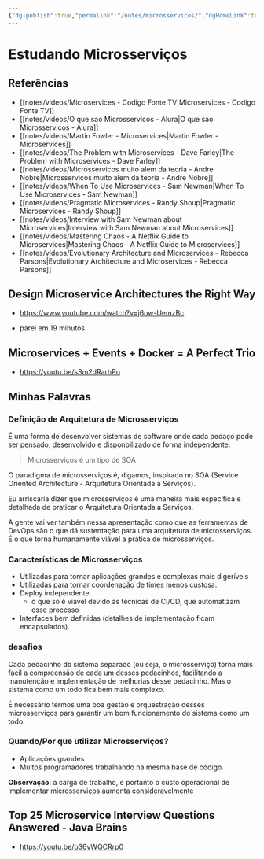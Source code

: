```yaml
---
{"dg-publish":true,"permalink":"/notes/microsservicos/","dgHomeLink":true,"dgPassFrontmatter":false,"dgShowBacklinks":true,"dgShowLocalGraph":true}
---
```


# Estudando Microsserviços

## Referências

- [[notes/videos/Microservices - Codigo Fonte TV|Microservices - Codigo Fonte TV]]
- [[notes/videos/O que sao Microsservicos - Alura|O que sao Microsservicos - Alura]]
- [[notes/videos/Martin Fowler - Microservices|Martin Fowler - Microservices]]
- [[notes/videos/The Problem with Microservices - Dave Farley|The Problem with Microservices - Dave Farley]]
- [[notes/videos/Microsservicos muito alem da teoria - Andre Nobre|Microsservicos muito alem da teoria - Andre Nobre]]
- [[notes/videos/When To Use Microservices - Sam Newman|When To Use Microservices - Sam Newman]]
- [[notes/videos/Pragmatic Microservices - Randy Shoup|Pragmatic Microservices - Randy Shoup]]
- [[notes/videos/Interview with Sam Newman about Microservices|Interview with Sam Newman about Microservices]]
- [[notes/videos/Mastering Chaos - A Netflix Guide to Microservices|Mastering Chaos - A Netflix Guide to Microservices]]
- [[notes/videos/Evolutionary Architecture and Microservices - Rebecca Parsons|Evolutionary Architecture and Microservices - Rebecca Parsons]]


## Design Microservice Architectures the Right Way

- <https://www.youtube.com/watch?v=j6ow-UemzBc>

- parei em 19 minutos




## Microservices + Events + Docker = A Perfect Trio

- <https://youtu.be/sSm2dRarhPo>




## Minhas Palavras

### Definição de Arquitetura de Microsserviços

É uma forma de desenvolver sistemas de software onde cada pedaço pode ser pensado, desenvolvido e disponbilizado de forma independente.

> Microsserviços é um tipo de SOA

O paradigma de microsserviços é, digamos, inspirado no SOA (Service Oriented Architecture - Arquitetura Orientada a Serviços).

Eu arriscaria dizer que microsserviços é uma maneira mais específica e detalhada de praticar o Arquitetura Orientada a Serviços.

A gente vai ver também nessa apresentação como que as ferramentas de DevOps são o que dá sustentação para uma arquitetura de microsserviços. É o que torna humanamente viável a prática de microsserviços.


### Características de Microsserviços

- Utilizadas para tornar aplicações grandes e complexas mais digeríveis
- Utilizadas para tornar coordenação de times menos custosa.
- Deploy independente.
    - o que só é viável devido às técnicas de CI/CD, que automatizam esse processo
- Interfaces bem definidas (detalhes de implementação ficam encapsulados).

### desafios

Cada pedacinho do sistema separado (ou seja, o microsserviço) torna mais fácil a compreensão de cada um desses pedacinhos, facilitando a manutenção e implementação de melhorias desse pedacinho. Mas o sistema como um todo fica bem mais complexo.

É necessário termos uma boa gestão e orquestração desses microsserviços para garantir um bom funcionamento do sistema como um todo.

### Quando/Por que utilizar Microsserviços?

- Aplicações grandes
- Muitos programadores trabalhando na mesma base de código.

**Observação**: a carga de trabalho, e portanto o custo operacional de implementar microsserviços aumenta consideravelmente


## Top 25 Microservice Interview Questions Answered - Java Brains

- <https://youtu.be/o36vWQCRrp0>